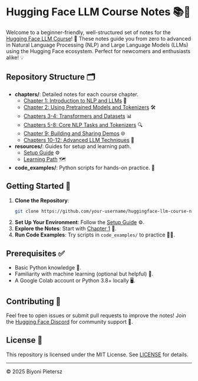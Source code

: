 # Hugging Face LLM Course Notes 📚🚀

Welcome to a beginner-friendly, well-structured set of notes for the [Hugging Face LLM Course](https://huggingface.co/learn/llm-course)! 🎉 These notes guide you from zero to advanced in Natural Language Processing (NLP) and Large Language Models (LLMs) using the Hugging Face ecosystem. Perfect for newcomers and enthusiasts alike! 💡

## Repository Structure 🗂️
- **chapters/**: Detailed notes for each course chapter.
  - [Chapter 1: Introduction to NLP and LLMs](chapters/chapter1.md) 📖
  - [Chapter 2: Using Pretrained Models and Tokenizers](chapters/chapter2.md) 🛠️
  - [Chapters 3-4: Transformers and Datasets](chapters/chapter3_4.md) 📊
  - [Chapters 5-8: Core NLP Tasks and Tokenizers](chapters/chapter5_8.md) 🔍
  - [Chapter 9: Building and Sharing Demos](chapters/chapter9.md) 🌐
  - [Chapters 10-12: Advanced LLM Techniques](chapters/chapter10_12.md) 🚀
- **resources/**: Guides for setup and learning path.
  - [Setup Guide](resources/setup_guide.md) ⚙️
  - [Learning Path](resources/learning_path.md) 🗺️
- **code_examples/**: Python scripts for hands-on practice. 🐍

## Getting Started 🚀
1. **Clone the Repository**:
   ```bash
   git clone https://github.com/your-username/huggingface-llm-course-notes.git
   ```
2. **Set Up Your Environment**: Follow the [Setup Guide](resources/setup_guide.md) ⚙️.
3. **Explore the Notes**: Start with [Chapter 1](chapters/chapter1.md) 📖.
4. **Run Code Examples**: Try scripts in `code_examples/` to practice 🧑‍💻.

## Prerequisites ✅
- Basic Python knowledge 🐍.
- Familiarity with machine learning (optional but helpful) 🤖.
- A Google Colab account or Python 3.8+ locally 🖥️.

## Contributing 🤝
Feel free to open issues or submit pull requests to improve the notes! Join the [Hugging Face Discord](https://huggingface.co/join-discord) for community support 💬.

## License 📜
This repository is licensed under the MIT License. See [LICENSE](LICENSE) for details.

---

© 2025 Biyoni Pietersz
